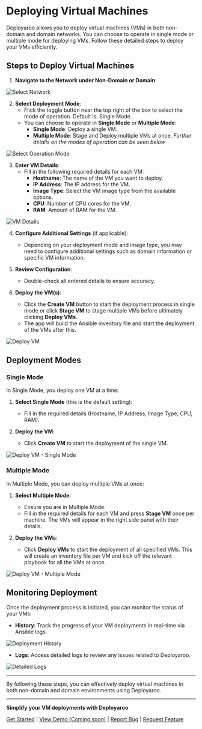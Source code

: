 # Deploying Virtual Machines

Deployaroo allows you to deploy virtual machines (VMs) in both non-domain and domain networks. You can choose to operate in single mode or multiple mode for deploying VMs. Follow these detailed steps to deploy your VMs efficiently.

## Steps to Deploy Virtual Machines

1. **Navigate to the Network under Non-Domain or Domain**:

![Select Network](../assets/screenshots/vm_creation_select_network.png)

2. **Select Deployment Mode**:
   - Flick the toggle button near the top right of the box to select the mode of operation. Default is: Single Mode.
   - You can choose to operate in **Single Mode** or **Multiple Mode**:
     - **Single Mode**: Deploy a single VM.
     - **Multiple Mode**: Stage and Deploy multiple VMs at once.
   *Further details on the modes of operation can be seen below*

![Select Operation Mode](../assets/screenshots/vm_creation_select_mode.png)

3. **Enter VM Details**:
   - Fill in the following required details for each VM:
     - **Hostname**: The name of the VM you want to deploy.
     - **IP Address**: The IP address for the VM.
     - **Image Type**: Select the VM image type from the available options.
     - **CPU**: Number of CPU cores for the VM.
     - **RAM**: Amount of RAM for the VM.

![VM Details](../assets/screenshots/vm_creation_details.png)

4. **Configure Additional Settings** (if applicable):
   - Depending on your deployment mode and image type, you may need to configure additional settings such as domain information or specific VM information.

5. **Review Configuration**:
   - Double-check all entered details to ensure accuracy.

6. **Deploy the VM(s)**:
   - Click the **Create VM** button to start the deployment process in single mode or click **Stage VM** to stage multiple VMs before ultimately clicking **Deploy VMs**.
   - The app will build the Ansible inventory file and start the deployment of the VMs after this.

![Deploy VM](../assets/screenshots/vm_creation_deploy_vm.png)

## Deployment Modes

### Single Mode

In Single Mode, you deploy one VM at a time:

1. **Select Single Mode** (this is the default setting):
   - Fill in the required details (Hostname, IP Address, Image Type, CPU, RAM).

2. **Deploy the VM**:
   - Click **Create VM** to start the deployment of the single VM.

![Deploy VM - Single Mode](../assets/screenshots/vm_creation.png)

### Multiple Mode

In Multiple Mode, you can deploy multiple VMs at once:

1. **Select Multiple Mode**:
   - Ensure you are in Multiple Mode.
   - Fill in the required details for each VM and press **Stage VM** once per machine. The VMs will appear in the right side panel with their details.

2. **Deploy the VMs**:
   - Click **Deploy VMs** to start the deployment of all specified VMs. This will create an inventory file per VM and kick off the relevant playbook for all the VMs at once.

![Deploy VM - Multiple Mode](../assets/screenshots/vm_creation_multiplemode.png)

## Monitoring Deployment

Once the deployment process is initiated, you can monitor the status of your VMs:

- **History**: Track the progress of your VM deployments in real-time via Ansible logs.

![Deployment History](../../assets/screenshots/history_ansiblelog.png)

- **Logs**: Access detailed logs to review any issues related to Deployaroo.

![Detailed Logs](../../assets/screenshots/logs.png)

---

By following these steps, you can effectively deploy virtual machines in both non-domain and domain environments using Deployaroo.

---

**Simplify your VM deployments with Deployaroo**

[Get Started](getting-started/overview.md) | [View Demo (Coming soon)](#) | [Report Bug](https://github.com/blink-zero/deployaroo/issues) | [Request Feature](https://github.com/blink-zero/deployaroo/issues)
